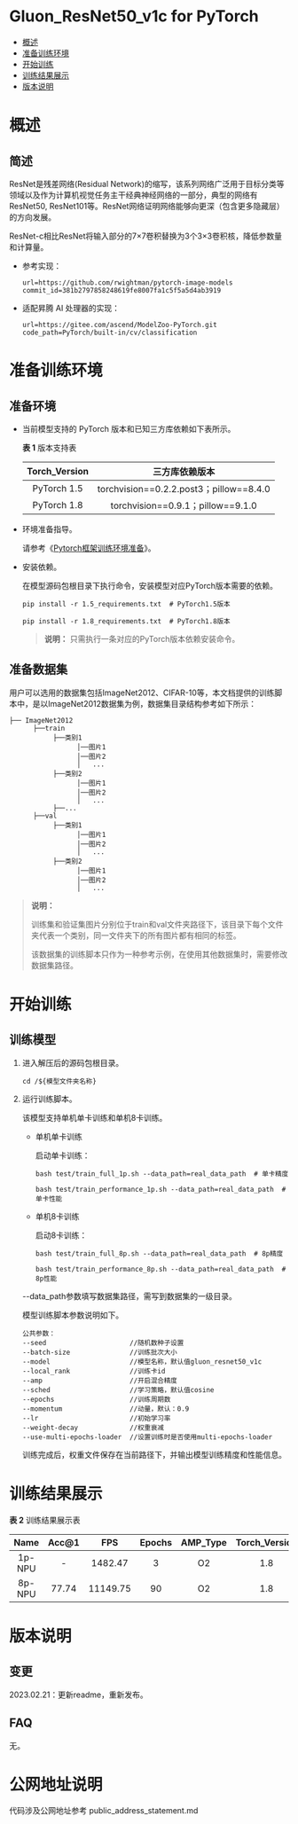 # Gluon_ResNet50_v1c for PyTorch

-   [概述](#1)
-   [准备训练环境](#2)
-   [开始训练](#3)
-   [训练结果展示](#4)
-   [版本说明](#5)

# 概述

## 简述

ResNet是残差网络(Residual Network)的缩写，该系列网络广泛用于目标分类等领域以及作为计算机视觉任务主干经典神经网络的一部分，典型的网络有ResNet50, ResNet101等。ResNet网络证明网络能够向更深（包含更多隐藏层）的方向发展。

ResNet-c相比ResNet将输入部分的7×7卷积替换为3个3×3卷积核，降低参数量和计算量。

+ 参考实现：

  ```
  url=https://github.com/rwightman/pytorch-image-models
  commit_id=381b2797858248619fe8007fa1c5f5a5d4ab3919
  ```

+ 适配昇腾 AI 处理器的实现：

  ```
  url=https://gitee.com/ascend/ModelZoo-PyTorch.git
  code_path=PyTorch/built-in/cv/classification
  ```


# 准备训练环境

## 准备环境

- 当前模型支持的 PyTorch 版本和已知三方库依赖如下表所示。

  **表 1**  版本支持表

  | Torch_Version      | 三方库依赖版本                                 |
  | :--------: | :----------------------------------------------------------: |
  | PyTorch 1.5 | torchvision==0.2.2.post3；pillow==8.4.0 |
  | PyTorch 1.8 | torchvision==0.9.1；pillow==9.1.0 |
  
- 环境准备指导。

  请参考《[Pytorch框架训练环境准备](https://www.hiascend.com/document/detail/zh/ModelZoo/pytorchframework/ptes)》。
  
- 安装依赖。

  在模型源码包根目录下执行命令，安装模型对应PyTorch版本需要的依赖。
  ```
  pip install -r 1.5_requirements.txt  # PyTorch1.5版本
  
  pip install -r 1.8_requirements.txt  # PyTorch1.8版本
  ```
  > **说明：** 
  >只需执行一条对应的PyTorch版本依赖安装命令。


## 准备数据集

用户可以选用的数据集包括ImageNet2012、CIFAR-10等，本文档提供的训练脚本中，是以ImageNet2012数据集为例，数据集目录结构参考如下所示：

```
├── ImageNet2012
      ├──train
           ├──类别1
                 │──图片1
                 │──图片2
                 │   ...       
           ├──类别2
                 │──图片1
                 │──图片2
                 │   ...   
           ├──...                     
      ├──val  
           ├──类别1
                 │──图片1
                 │──图片2
                 │   ...       
           ├──类别2
                 │──图片1
                 │──图片2
                 │   ...              
```

> **说明：** 
>
> 训练集和验证集图片分别位于train和val文件夹路径下，该目录下每个文件夹代表一个类别，同一文件夹下的所有图片都有相同的标签。
>
> 该数据集的训练脚本只作为一种参考示例，在使用其他数据集时，需要修改数据集路径。



# 开始训练

## 训练模型

1. 进入解压后的源码包根目录。

   ```
   cd /${模型文件夹名称} 
   ```

2. 运行训练脚本。

   该模型支持单机单卡训练和单机8卡训练。

   - 单机单卡训练

     启动单卡训练：

     ```
     bash test/train_full_1p.sh --data_path=real_data_path  # 单卡精度
     
     bash test/train_performance_1p.sh --data_path=real_data_path  # 单卡性能
     ```

   - 单机8卡训练

     启动8卡训练：

     ```
     bash test/train_full_8p.sh --data_path=real_data_path  # 8p精度
     
     bash test/train_performance_8p.sh --data_path=real_data_path  # 8p性能 
     ```

   --data_path参数填写数据集路径，需写到数据集的一级目录。

   模型训练脚本参数说明如下。

    ```
    公共参数：
    --seed                     //随机数种子设置
    --batch-size               //训练批次大小
    --model                    //模型名称，默认值gluon_resnet50_v1c
    --local_rank               //训练卡id
    --amp                      //开启混合精度
    --sched                    //学习策略，默认值cosine
    --epochs                   //训练周期数
    --momentum                 //动量，默认：0.9
    --lr                       //初始学习率
    --weight-decay             //权重衰减
    --use-multi-epochs-loader  //设置训练时是否使用multi-epochs-loader
    ```
   
    训练完成后，权重文件保存在当前路径下，并输出模型训练精度和性能信息。

     

# 训练结果展示

**表 2**  训练结果展示表

|  Name  | Acc@1 |   FPS    | Epochs | AMP_Type | Torch_Version |
| :----: | :---: | :------: | :----: | :------: | :-----------: |
| 1p-NPU |   -   | 1482.47  |   3    |    O2    |      1.8      |
| 8p-NPU | 77.74 | 11149.75 |   90   |    O2    |      1.8      |


# 版本说明

## 变更

2023.02.21：更新readme，重新发布。

## FAQ

无。


# 公网地址说明
代码涉及公网地址参考 public_address_statement.md
